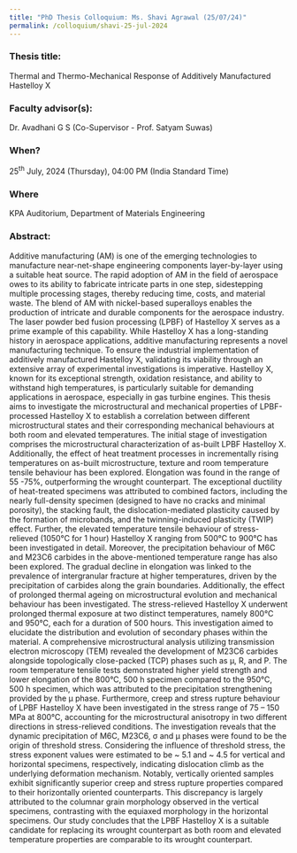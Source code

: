 ```yaml
---
title: "PhD Thesis Colloquium: Ms. Shavi Agrawal (25/07/24)"
permalink: /colloquium/shavi-25-jul-2024
---
```

### Thesis title:
Thermal and Thermo-Mechanical Response of Additively Manufactured Hastelloy X

### Faculty advisor(s):
Dr. Avadhani G S (Co-Supervisor - Prof. Satyam Suwas)

### When?
25<sup>th</sup> July, 2024 (Thursday), 04:00 PM (India Standard Time)

### Where
KPA Auditorium, Department of Materials Engineering

### Abstract:
Additive manufacturing (AM) is one of the emerging technologies to manufacture near-net-shape engineering components layer-by-layer using a suitable heat source. The rapid adoption of AM in the field of aerospace owes to its ability to fabricate intricate parts in one step, sidestepping multiple processing stages, thereby reducing time, costs, and material waste. The blend of AM with nickel-based superalloys enables the production of intricate and durable components for the aerospace industry. The laser powder bed fusion processing (LPBF) of Hastelloy X serves as a prime example of this capability. While Hastelloy X has a long-standing history in aerospace applications, additive manufacturing represents a novel manufacturing technique. To ensure the industrial implementation of additively manufactured Hastelloy X, validating its viability through an extensive array of experimental investigations is imperative. Hastelloy X, known for its exceptional strength, oxidation resistance, and ability to withstand high temperatures, is particularly suitable for demanding applications in aerospace, especially in gas turbine engines. This thesis aims to investigate the microstructural and mechanical properties of LPBF-processed Hastelloy X to establish a correlation between different microstructural states and their corresponding mechanical behaviours at both room and elevated temperatures.
The initial stage of investigation comprises the microstructural characterization of as-built LPBF Hastelloy X. Additionally, the effect of heat treatment processes in incrementally rising temperatures on as-built microstructure, texture and room temperature tensile behaviour has been explored. Elongation was found in the range of 55 -75%, outperforming the wrought counterpart. The exceptional ductility of heat-treated specimens was attributed to combined factors, including the nearly full-density specimen (designed to have no cracks and minimal porosity), the stacking fault, the dislocation-mediated plasticity caused by the formation of microbands, and the twinning-induced plasticity (TWIP) effect.
Further, the elevated temperature tensile behaviour of stress-relieved (1050°C for 1 hour) Hastelloy X ranging from 500°C to 900°C has been investigated in detail. Moreover, the precipitation behaviour of M6C and M23C6 carbides in the above-mentioned temperature range has also been explored. The gradual decline in elongation was linked to the prevalence of intergranular fracture at higher temperatures, driven by the precipitation of carbides along the grain boundaries.
Additionally, the effect of prolonged thermal ageing on microstructural evolution and mechanical behaviour has been investigated. The stress-relieved Hastelloy X underwent prolonged thermal exposure at two distinct temperatures, namely 800°C and 950°C, each for a duration of 500 hours. This investigation aimed to elucidate the distribution and evolution of secondary phases within the material. A comprehensive microstructural analysis utilizing transmission electron microscopy (TEM) revealed the development of M23C6 carbides alongside topologically close-packed (TCP) phases such as µ, R, and P. The room temperature tensile tests demonstrated higher yield strength and lower elongation of the 800°C, 500 h specimen compared to the 950°C, 500 h specimen, which was attributed to the precipitation strengthening provided by the µ phase.
Furthermore, creep and stress rupture behaviour of LPBF Hastelloy X have been investigated in the stress range of 75 – 150 MPa at 800°C, accounting for the microstructural anisotropy in two different directions in stress-relieved conditions. The investigation reveals that the dynamic precipitation of M6C, M23C6, σ and µ phases were found to be the origin of threshold stress. Considering the influence of threshold stress, the stress exponent values were estimated to be ~ 5.1 and ~ 4.5 for vertical and horizontal specimens, respectively, indicating dislocation climb as the underlying deformation mechanism. Notably, vertically oriented samples exhibit significantly superior creep and stress rupture properties compared to their horizontally oriented counterparts. This discrepancy is largely attributed to the columnar grain morphology observed in the vertical specimens, contrasting with the equiaxed morphology in the horizontal specimens.
Our study concludes that the LPBF Hastelloy X is a suitable candidate for replacing its wrought counterpart as both room and elevated temperature properties are comparable to its wrought counterpart.
